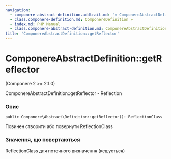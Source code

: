 ```yaml
---
navigation:
  - componere-abstract-definition.addtrait.md: '« ComponereAbstractDefinition::addTrait'
  - class.componere-definition.md: ComponereDefinition »
  - index.md: PHP Manual
  - class.componere-abstract-definition.md: ComponereAbstractDefinition
title: 'ComponereAbstractDefinition::getReflector'
---
```

# ComponereAbstractDefinition::getReflector

(Componere 2 >= 2.1.0)

ComponereAbstractDefinition::getReflector - Reflection

### Опис

```methodsynopsis
public Componere\Abstract\Definition::getReflector(): ReflectionClass
```

Повинен створити або повернути ReflectionClass

### Значення, що повертаються

ReflectionClass для поточного визначення (кешується)
